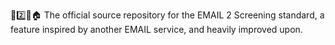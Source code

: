 📧️2️⃣️📩️🏠️ The official source repository for the EMAIL 2 Screening standard, a feature inspired by another EMAIL service, and heavily improved upon.
